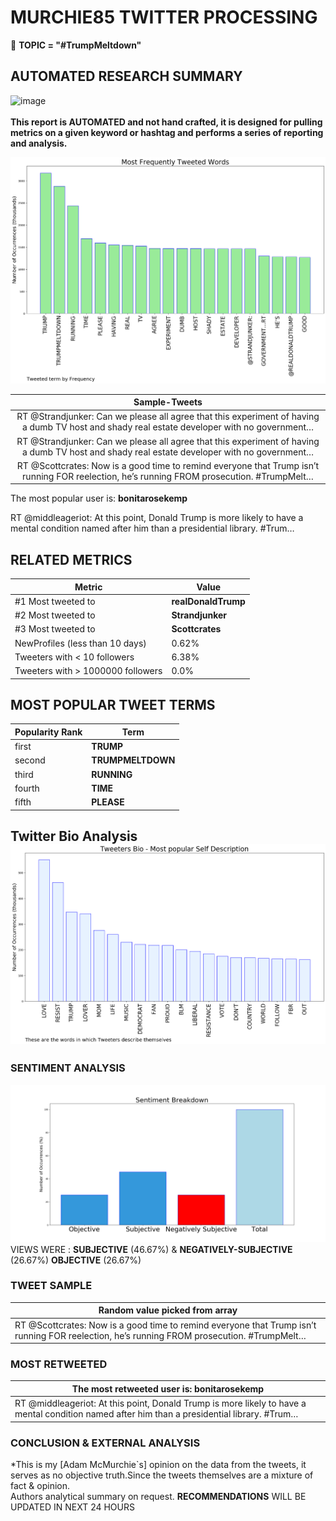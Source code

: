 # MURCHIE85 TWITTER PROCESSING 
&#x1F34E; **TOPIC = "#TrumpMeltdown"**

## AUTOMATED RESEARCH SUMMARY

![image](https://marketingplatform.google.com/about/static/images/gmp/analytics-smb-benefit.jpg)
<br></br>
<b> This report is AUTOMATED and not hand crafted, it is designed for pulling metrics on a given keyword or hashtag and performs a series of reporting and analysis.</b>



![image](TWEETS.png)



|                **Sample-Tweets**        |
| :-------------: |
| RT @Strandjunker: Can we please all agree that this experiment of having a dumb TV host and shady real estate developer with no government… |
| RT @Strandjunker: Can we please all agree that this experiment of having a dumb TV host and shady real estate developer with no government… |
| RT @Scottcrates: Now is a good time to remind everyone that Trump isn’t running FOR reelection, he’s running FROM prosecution. #TrumpMelt… |

The most popular user is: **bonitarosekemp**
<div class="alert alert-block alert-danger"> RT @middleageriot: At this point, Donald Trump is more likely to have a mental condition named after him than a presidential library. #Trum…</div>

## RELATED METRICS<br>
| Metric | Value |
| ------------- | ------------- |
| #1 Most tweeted to  | **realDonaldTrump** |
| #2 Most tweeted to  | **Strandjunker** |
| #3 Most tweeted to  | **Scottcrates** |
| NewProfiles (less than 10 days) | 0.62%  |
| Tweeters with < 10 followers  | 6.38%|
| Tweeters with > 1000000 followers  | 0.0%  |



## MOST POPULAR TWEET TERMS 


| Popularity Rank  | Term |
| ------------- | ------------- |
| first  | **TRUMP**  |
| second  | **TRUMPMELTDOWN**  |
| third  | **RUNNING** |
| fourth  | **TIME**  |
| fifth  | **PLEASE**  |


## Twitter Bio Analysis![image](BIO.png)
### SENTIMENT ANALYSIS
![image](sentiment.png)
VIEWS WERE : **SUBJECTIVE**  (46.67%) & **NEGATIVELY-SUBJECTIVE** (26.67%) **OBJECTIVE** (26.67%)

### TWEET SAMPLE 
| Random value picked from array |
| ------------- |
|RT @Scottcrates: Now is a good time to remind everyone that Trump isn’t running FOR reelection, he’s running FROM prosecution. #TrumpMelt… |

### MOST RETWEETED 

| The most retweeted user is: **bonitarosekemp**  |
| ------------- |
| RT @middleageriot: At this point, Donald Trump is more likely to have a mental condition named after him than a presidential library. #Trum… |

### CONCLUSION & EXTERNAL ANALYSIS

*This is my [Adam McMurchie`s] opinion on the data from the tweets, it serves as no objective truth.Since the tweets themselves are a mixture of fact & opinion.<br>
Authors analytical summary on request.
**RECOMMENDATIONS** WILL BE UPDATED IN NEXT  24 HOURS <br>